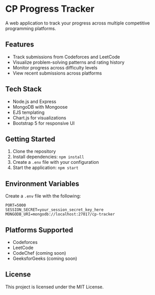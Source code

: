 # CP Progress Tracker

A web application to track your progress across multiple competitive programming platforms.

## Features

- Track submissions from Codeforces and LeetCode
- Visualize problem-solving patterns and rating history
- Monitor progress across difficulty levels
- View recent submissions across platforms

## Tech Stack

- Node.js and Express
- MongoDB with Mongoose
- EJS templating
- Chart.js for visualizations
- Bootstrap 5 for responsive UI

## Getting Started

1. Clone the repository
2. Install dependencies: `npm install`
3. Create a `.env` file with your configuration
4. Start the application: `npm start`

## Environment Variables

Create a `.env` file with the following:

```
PORT=5000
SESSION_SECRET=your_session_secret_key_here
MONGODB_URI=mongodb://localhost:27017/cp-tracker
```

## Platforms Supported

- Codeforces
- LeetCode
- CodeChef (coming soon)
- GeeksforGeeks (coming soon)

## License

This project is licensed under the MIT License.
